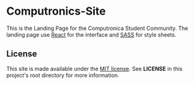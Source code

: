 # Computronics-Site

This is the Landing Page for the Computronica Student Community. The landing page use [React](https://reactjs.org/) for the interface and [SASS](https://sass-lang.com/) for style sheets.

## License 
This site is made available under the [MIT license](https://choosealicense.com/licenses/mit/). See **LICENSE** in this project's root directory for more information.
